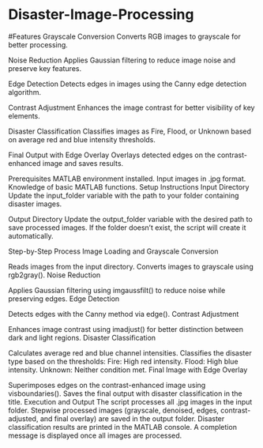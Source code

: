 # Disaster-Image-Processing

#Features
Grayscale Conversion
Converts RGB images to grayscale for better processing.

Noise Reduction
Applies Gaussian filtering to reduce image noise and preserve key features.

Edge Detection
Detects edges in images using the Canny edge detection algorithm.

Contrast Adjustment
Enhances the image contrast for better visibility of key elements.

Disaster Classification
Classifies images as Fire, Flood, or Unknown based on average red and blue intensity thresholds.

Final Output with Edge Overlay
Overlays detected edges on the contrast-enhanced image and saves results.

Prerequisites
MATLAB environment installed.
Input images in .jpg format.
Knowledge of basic MATLAB functions.
Setup Instructions
Input Directory
Update the input_folder variable with the path to your folder containing disaster images.

Output Directory
Update the output_folder variable with the desired path to save processed images.
If the folder doesn’t exist, the script will create it automatically.

Step-by-Step Process
Image Loading and Grayscale Conversion

Reads images from the input directory.
Converts images to grayscale using rgb2gray().
Noise Reduction

Applies Gaussian filtering using imgaussfilt() to reduce noise while preserving edges.
Edge Detection

Detects edges with the Canny method via edge().
Contrast Adjustment

Enhances image contrast using imadjust() for better distinction between dark and light regions.
Disaster Classification

Calculates average red and blue channel intensities.
Classifies the disaster type based on the thresholds:
Fire: High red intensity.
Flood: High blue intensity.
Unknown: Neither condition met.
Final Image with Edge Overlay

Superimposes edges on the contrast-enhanced image using visboundaries().
Saves the final output with disaster classification in the title.
Execution and Output
The script processes all .jpg images in the input folder.
Stepwise processed images (grayscale, denoised, edges, contrast-adjusted, and final overlay) are saved in the output folder.
Disaster classification results are printed in the MATLAB console.
A completion message is displayed once all images are processed.
